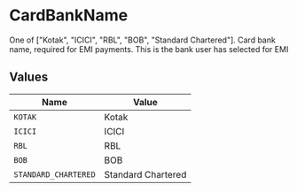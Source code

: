 # CardBankName

One of ["Kotak", "ICICI", "RBL", "BOB", "Standard Chartered"]. Card bank name, required for EMI payments. This is the bank user has selected for EMI


## Values

| Name                 | Value                |
| -------------------- | -------------------- |
| `KOTAK`              | Kotak                |
| `ICICI`              | ICICI                |
| `RBL`                | RBL                  |
| `BOB`                | BOB                  |
| `STANDARD_CHARTERED` | Standard Chartered   |